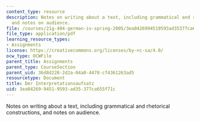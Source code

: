 ```yaml
---
content_type: resource
description: Notes on writing about a text, including grammatical and rhetorical constructions,
  and notes on audience.
file: /courses/21g-404-german-iv-spring-2005/3ea0426994519593ad35377ca655f71c_MIT21G_404S05_interpretati.pdf
file_type: application/pdf
learning_resource_types:
- Assignments
license: https://creativecommons.org/licenses/by-nc-sa/4.0/
ocw_type: OCWFile
parent_title: Assignments
parent_type: CourseSection
parent_uid: 36d8d228-2d2a-04a0-4470-cf4361263ad5
resourcetype: Document
title: Der Interpretationsaufsatz
uid: 3ea04269-9451-9593-ad35-377ca655f71c
---
```

Notes on writing about a text, including grammatical and rhetorical constructions, and notes on audience.